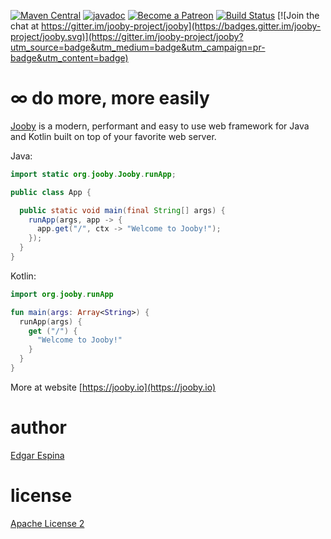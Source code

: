 [![Maven Central](https://maven-badges.herokuapp.com/maven-central/io.jooby/jooby/badge.svg)](https://maven-badges.herokuapp.com/maven-central/io.jooby/jooby)
[![javadoc](https://javadoc.io/badge/io.jooby/jooby.svg)](https://javadoc.io/doc/io.jooby/jooby/2.0.0.M1)
[![Become a Patreon](https://img.shields.io/badge/patreon-donate-orange.svg)](https://patreon.com/edgarespina)
[![Build Status](https://travis-ci.org/jooby-project/jooby.svg?branch=master)](https://travis-ci.org/jooby-project/jooby)
[![Join the chat at https://gitter.im/jooby-project/jooby](https://badges.gitter.im/jooby-project/jooby.svg)](https://gitter.im/jooby-project/jooby?utm_source=badge&utm_medium=badge&utm_campaign=pr-badge&utm_content=badge)

# &infin; do more, more easily

[Jooby](https://jooby.io) is a modern, performant and easy to use web framework for Java and Kotlin built on top of your
favorite web server.

Java:

```java
import static org.jooby.Jooby.runApp;

public class App {

  public static void main(final String[] args) {
    runApp(args, app -> {
      app.get("/", ctx -> "Welcome to Jooby!");
    });
  }
}

```

Kotlin:

```kotlin
import org.jooby.runApp

fun main(args: Array<String>) {
  runApp(args) {
    get ("/") {
      "Welcome to Jooby!"
    }
  }
}

```

More at website  [https://jooby.io](https://jooby.io)

author
=====

 [Edgar Espina](https://twitter.com/edgarespina)

license
=====

[Apache License 2](http://www.apache.org/licenses/LICENSE-2.0.html)
